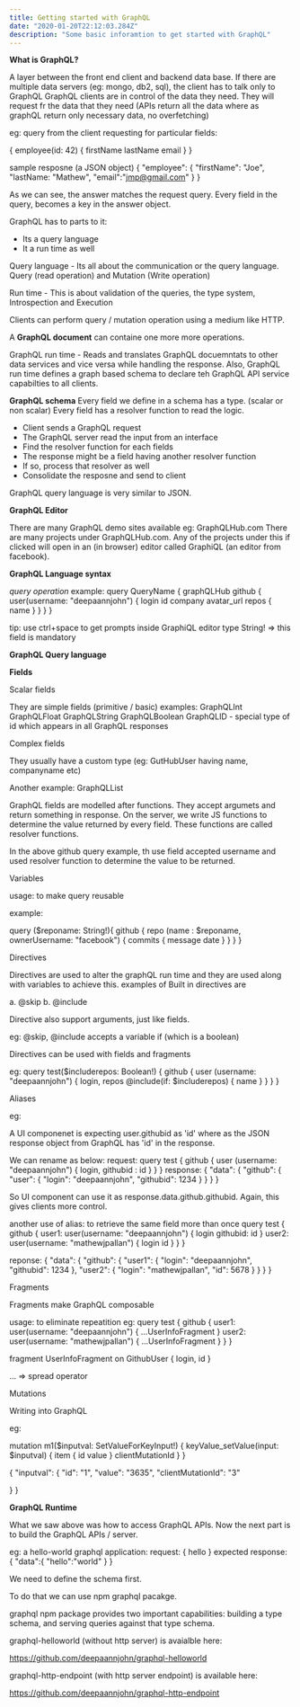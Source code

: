 ```yaml
---
title: Getting started with GraphQL
date: "2020-01-20T22:12:03.284Z"
description: "Some basic inforamtion to get started with GraphQL"
---
```


**What is GraphQL?**

A layer between the front end client and backend data base.
If there are multiple data servers (eg: mongo, db2, sql), the client has to talk only to GraphQL
GraphQL clients are in control of the data they need. They will request fr the data that they need (APIs return all the data where as graphQL
return only necessary data, no overfetching)

eg: query from the client requesting for particular fields:

{
    employee(id: 42) {
        firstName
        lastName
        email
    }
}

sample resposne (a JSON object)
{
    "employee": {
        "firstName": "Joe",
        "lastName: "Mathew",
        "email":"jmp@gmail.com"
    }
}

As we can see, the answer matches the request query. Every field in the query, becomes a key in the answer object.

GraphQL has to parts to it:

* Its a query language
* It a run time as well

Query language - Its all about the communication or the query language. Query (read operation) and Mutation (Write operation)

Run time - This is about validation of the queries, the type system, Introspection and Execution

Clients can perform query / mutation operation using a medium like HTTP.

A **GraphQL document** can containe one more more operations.

GraphQL run time - Reads and translates GraphQL docuemntats to other data services and vice versa while handling the response.
Also, GraphQL run time defines a graph based schema to declare teh GraphQL API service capabilties to all clients. 

**GraphQL schema**
Every field we define in a schema has a type. (scalar or non scalar)
Every field has a resolver function to read the logic.

* Client sends a GraphQL request
* The GraphQL server read the input from an interface
* Find the resolver function for each fields
* The response might be a field having another resolver function
* If so, process that resolver as well
* Consolidate the resposne and send to client

GraphQL query language is very similar to JSON.

**GraphQL Editor**

There are many GraphQL demo sites available eg: GraphQLHub.com
There are many projects under GraphQLHub.com. Any of the projects under this 
if clicked will open in an (in browser) editor called GraphiQL (an editor from facebook).

**GraphQL Language syntax**

_query operation_
example:
query QueryName {
  graphQLHub
  github {
    user(username: "deepaannjohn") {
      login
      id
      company
      avatar_url
      repos {
        name
      }
    }
  }
}

tip: use ctrl+space to get prompts inside GraphiQL editor
type String! => this field is mandatory

**GraphQL Query language**

**Fields**

Scalar fields

They are simple fields (primitive / basic)
examples:
GraphQLInt
GraphQLFloat
GraphQLString
GraphQLBoolean
GraphQLID - special type of id  which appears in all GraphQL responses

Complex fields

They usually have a custom type (eg: GutHubUser having name, companyname etc)

Another example:
GraphQLList


GraphQL fields are modelled after functions. They accept argumets and return something in response.
On the server, we write JS functions to determine the value returned by every field.
These functions are called resolver functions.

In the above github query example, th use field accepted username and used
resolver function to determine the value to  be returned.

Variables

usage: to make query reusable

example:

query ($reponame: String!){
  github {
    repo (name : $reponame, ownerUsername: "facebook")  {
      commits {
        message
        date
      }
    }
  }
}

Directives

Directives are used to alter the graphQL run time and they are used along with variables to achieve this.
examples of Built in directives are

a. @skip
b. @include

Directive also support arguments, just like fields.

eg: @skip, @include accepts a variable if (which is a boolean)

Directives can be used with fields and fragments

eg:
query test($includerepos: Boolean!) {
  github {
    user (username: "deepaannjohn") {
      login,
      repos @include(if: $includerepos) {
        name
      }
    }
  }
}

Aliases

eg:

A UI componenet is expecting user.githubid as 'id' where as the JSON response object from 
GraphQL has 'id' in the response.

We can rename as below:
request:
query test {
  github {
    user (username: "deepaannjohn") {
      login,
      githubid : id
    }
  }
}
response:
{
  "data": {
    "github": {
      "user": {
        "login": "deepaannjohn",
        "githubid": 1234
      }
    }
  }
}

So UI component can use it as response.data.github.githubid.
Again, this gives clients more control.

another use of alias:
to retrieve the same field more than once
query test {
  github {
    user1: user(username: "deepaannjohn") {
      login
      githubid: id
    }
    user2: user(username: "mathewjpallan") {
      login
      id
    }
  }
}

reponse:
{
  "data": {
    "github": {
      "user1": {
        "login": "deepaannjohn",
        "githubid": 1234
      },
      "user2": {
        "login": "mathewjpallan",
        "id": 5678
      }
    }
  }
}


Fragments

Fragments make GraphQL composable

usage: to eliminate repeatition
eg:
query test {
  github {
    user1: user(username: "deepaannjohn") {
      ...UserInfoFragment
    }
    user2: user(username: "mathewjpallan") {
      ...UserInfoFragment
    }
  }
}

fragment UserInfoFragment on GithubUser {
  login,
  id
}

... => spread operator

Mutations

Writing into GraphQL


eg:

mutation m1($inputval: SetValueForKeyInput!) {
  keyValue_setValue(input: $inputval) {
    item {
      id
      value
    }
    clientMutationId
  }
}


{
  "inputval": {
    "id": "1",
    "value": "3635",
    "clientMutationId": "3"
    
  }
}

**GraphQL Runtime**

What we saw above was how to access GraphQL APIs.
Now the next part is to build the GraphQL APIs / server.

eg:
a hello-world graphql application:
request:
{
  hello
}
expected response:
{
  "data":{
    "hello":"world"
  }
}

We need to define the schema first.

To do that we can use npm graphql pacakge.

graphql npm package provides two important capabilities: building a type schema, and serving queries against that type schema.

graphql-helloworld (without http server) is avaialble here:

https://github.com/deepaannjohn/graphql-helloworld

graphql-http-endpoint (with http server endpoint) is available here:

https://github.com/deepaannjohn/graphql-http-endpoint











